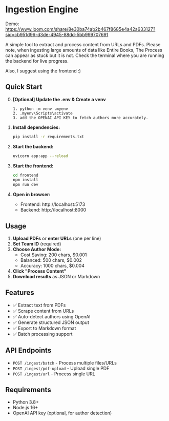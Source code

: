 # Ingestion Engine

Demo:
https://www.loom.com/share/8e30ba74ab2b467f8685e4a42a633127?sid=cb951d96-d3de-4945-88dd-5bb999707691

A simple tool to extract and process content from URLs and PDFs.
Please note, when ingesting large amounts of data like Entire Books, The Process can appear as stuck but it is not. Check the terminal where you are running the backend for live progress. 

Also, I suggest using the frontend :)

## Quick Start
0. **[Optional] Update the .env & Create a venv**
   ```
   1. python -m venv .myenv
   2. .myenv\Scripts\activate
   3. add the OPENAI API KEY to fetch authors more accurately.
   ```
1. **Install dependencies:**
   ```bash
   pip install -r requirements.txt
   ```

2. **Start the backend:**
   ```bash
   uvicorn app:app --reload
   ```

3. **Start the frontend:**
   ```bash
   cd frontend
   npm install
   npm run dev
   ```

4. **Open in browser:**
   - Frontend: http://localhost:5173
   - Backend: http://localhost:8000

## Usage

1. **Upload PDFs** or **enter URLs** (one per line)
2. **Set Team ID** (required)
3. **Choose Author Mode:**
   - Cost Saving: 200 chars, $0.001
   - Balanced: 500 chars, $0.002  
   - Accuracy: 1000 chars, $0.004
4. **Click "Process Content"**
5. **Download results** as JSON or Markdown

## Features

- ✅ Extract text from PDFs
- ✅ Scrape content from URLs
- ✅ Auto-detect authors using OpenAI
- ✅ Generate structured JSON output
- ✅ Export to Markdown format
- ✅ Batch processing support

## API Endpoints

- `POST /ingest/batch` - Process multiple files/URLs
- `POST /ingest/pdf-upload` - Upload single PDF
- `POST /ingest/url` - Process single URL

## Requirements

- Python 3.8+
- Node.js 16+
- OpenAI API key (optional, for author detection)
